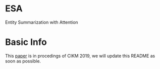 # ESA
Entity Summarization with Attention
# Basic Info
This [paper](https://arxiv.org/abs/1905.10625) is in procedings of CIKM 2019, we will update this README as soon as possible.
